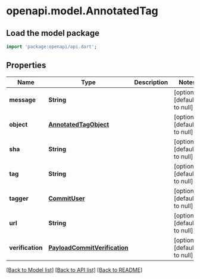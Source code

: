 # openapi.model.AnnotatedTag

## Load the model package
```dart
import 'package:openapi/api.dart';
```

## Properties
Name | Type | Description | Notes
------------ | ------------- | ------------- | -------------
**message** | **String** |  | [optional] [default to null]
**object** | [**AnnotatedTagObject**](AnnotatedTagObject.md) |  | [optional] [default to null]
**sha** | **String** |  | [optional] [default to null]
**tag** | **String** |  | [optional] [default to null]
**tagger** | [**CommitUser**](CommitUser.md) |  | [optional] [default to null]
**url** | **String** |  | [optional] [default to null]
**verification** | [**PayloadCommitVerification**](PayloadCommitVerification.md) |  | [optional] [default to null]

[[Back to Model list]](../README.md#documentation-for-models) [[Back to API list]](../README.md#documentation-for-api-endpoints) [[Back to README]](../README.md)


